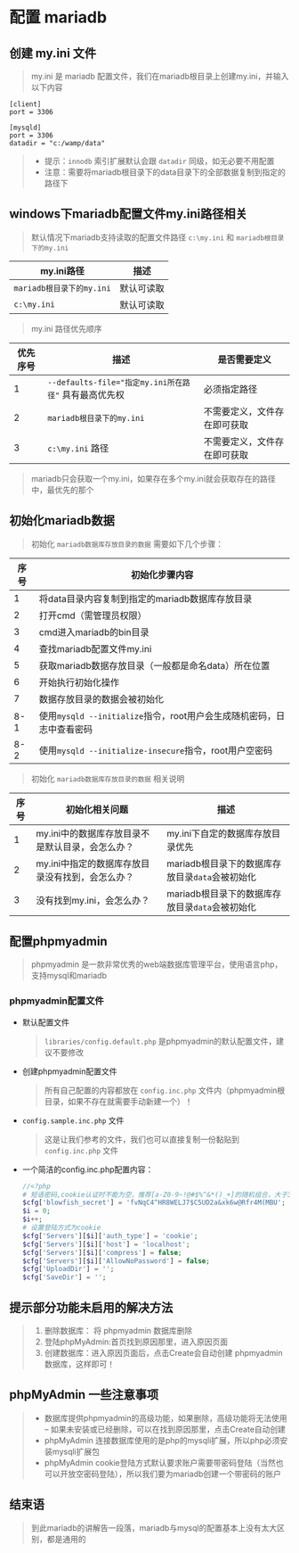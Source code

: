 # 配置 mariadb

## 创建 my.ini 文件

> my.ini 是 mariadb 配置文件，我们在mariadb根目录上创建my.ini，并输入以下内容

```shell
[client]
port = 3306

[mysqld]
port = 3306
datadir = "c:/wamp/data"
```

> - 提示：`innodb` 索引扩展默认会跟 `datadir` 同级，如无必要不用配置
> - 注意：需要将mariadb根目录下的data目录下的全部数据复制到指定的路径下

## windows下mariadb配置文件my.ini路径相关

> 默认情况下mariadb支持读取的配置文件路径 `c:\my.ini` 和 `mariadb根目录下的my.ini`

my.ini路径             | 描述
-------------------- | -----
`mariadb根目录下的my.ini` | 默认可读取
`c:\my.ini`          | 默认可读取

> my.ini 路径优先顺序

优先序号 | 描述                                       | 是否需要定义
---- | ---------------------------------------- | --------------
1    | `--defaults-file="指定my.ini所在路径"` 具有最高优先权 | 必须指定路径
2    | `mariadb根目录下的my.ini`                     | 不需要定义，文件存在即可获取
3    | `c:\my.ini` 路径                           | 不需要定义，文件存在即可获取

> mariadb只会获取一个my.ini，如果存在多个my.ini就会获取存在的路径中，最优先的那个

## 初始化mariadb数据

> 初始化 `mariadb数据库存放目录的数据` 需要如下几个步骤：

序号  | 初始化步骤内容
--- | -----------------------------------------------
1   | 将data目录内容复制到指定的mariadb数据库存放目录
2   | 打开cmd（需管理员权限）
3   | cmd进入mariadb的bin目录
4   | 查找mariadb配置文件my.ini
5   | 获取mariadb数据存放目录（一般都是命名data）所在位置
6   | 开始执行初始化操作
7   | 数据存放目录的数据会被初始化
8-1 | 使用`mysqld --initialize`指令，root用户会生成随机密码，日志中查看密码
8-2 | 使用`mysqld --initialize-insecure`指令，root用户空密码

> 初始化 `mariadb数据库存放目录的数据` 相关说明

序号 | 初始化相关问题                     | 描述
-- | --------------------------- | ------------------------------
1  | my.ini中的数据库存放目录不是默认目录，会怎么办？ | my.ini下自定的数据库存放目录优先
2  | my.ini中指定的数据库存放目录没有找到，会怎么办？ | mariadb根目录下的数据库存放目录`data`会被初始化
3  | 没有找到my.ini，会怎么办？            | mariadb根目录下的数据库存放目录`data`会被初始化

## 配置phpmyadmin

> phpmyadmin 是一款非常优秀的web端数据库管理平台，使用语言php，支持mysql和mariadb

### phpmyadmin配置文件

- 默认配置文件

  > `libraries/config.default.php` 是phpmyadmin的默认配置文件，建议不要修改

- 创建phpmyadmin配置文件

  > 所有自己配置的内容都放在 `config.inc.php` 文件内（phpmyadmin根目录，如果不存在就需要手动新建一个）！

- `config.sample.inc.php` 文件

  > 这是让我们参考的文件，我们也可以直接复制一份黏贴到 `config.inc.php` 文件

- 一个简洁的config.inc.php配置内容：

  ```php
  //<?php
  # 短语密码,cookie认证时不能为空，推荐[a-Z0-9~!@#$%^&*()_+]的随机组合，大于32为佳
  $cfg['blowfish_secret'] = 'fvNqC4^HR8WELJ7$C5UD2a&xk6w@Rfr4M(MBU';
  $i = 0;
  $i++;
  # 设置登陆方式为cookie
  $cfg['Servers'][$i]['auth_type'] = 'cookie';
  $cfg['Servers'][$i]['host'] = 'localhost';
  $cfg['Servers'][$i]['compress'] = false;
  $cfg['Servers'][$i]['AllowNoPassword'] = false;
  $cfg['UploadDir'] = '';
  $cfg['SaveDir'] = '';
  ```

## 提示部分功能未启用的解决方法

> 1. 删除数据库： 将 phpmyadmin 数据库删除
> 2. 登陆phpMyAdmin:首页找到原因那里，进入原因页面
> 3. 创建数据库：进入原因页面后，点击Create会自动创建 phpmyadmin 数据库，这样即可！

## phpMyAdmin 一些注意事项

> - 数据库提供phpmyadmin的高级功能，如果删除，高级功能将无法使用 – 如果未安装或已经删除，可以在找到原因那里，点击Create自动创建
> - phpMyAdmin 连接数据库使用的是php的mysqli扩展，所以php必须安装mysqli扩展包
> - phpMyAdmin cookie登陆方式默认要求账户需要带密码登陆（当然也可以开放空密码登陆），所以我们要为mariadb创建一个带密码的账户

## 结束语

> 到此mariadb的讲解告一段落，mariadb与mysql的配置基本上没有太大区别，都是通用的
